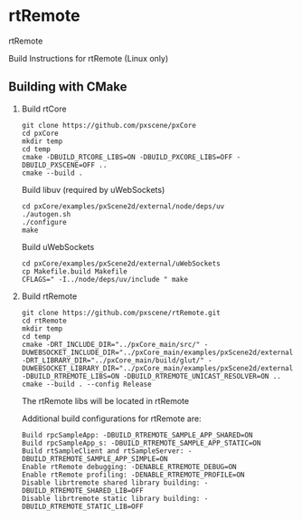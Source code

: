 # rtRemote
rtRemote

Build Instructions for rtRemote (Linux only)

## Building with CMake

1. Build rtCore
   ~~~~
   git clone https://github.com/pxscene/pxCore
   cd pxCore
   mkdir temp
   cd temp
   cmake -DBUILD_RTCORE_LIBS=ON -DBUILD_PXCORE_LIBS=OFF -DBUILD_PXSCENE=OFF ..
   cmake --build .
   ~~~~

   Build libuv (required by uWebSockets)
   ~~~~
   cd pxCore/examples/pxScene2d/external/node/deps/uv
   ./autogen.sh
   ./configure
   make
   ~~~~

   Build uWebSockets
   ~~~~
   cd pxCore/examples/pxScene2d/external/uWebSockets
   cp Makefile.build Makefile
   CFLAGS=" -I../node/deps/uv/include " make
   ~~~~

2. Build rtRemote
   ~~~~
   git clone https://github.com/pxscene/rtRemote.git
   cd rtRemote
   mkdir temp
   cd temp 
   cmake -DRT_INCLUDE_DIR="../pxCore_main/src/" -DUWEBSOCKET_INCLUDE_DIR="../pxCore_main/examples/pxScene2d/external/uWebSockets/src" -DRT_LIBRARY_DIR="../pxCore_main/build/glut/" -DUWEBSOCKET_LIBRARY_DIR="../pxCore_main/examples/pxScene2d/external/uWebSocket" -DBUILD_RTREMOTE_LIBS=ON -DBUILD_RTREMOTE_UNICAST_RESOLVER=ON ..
   cmake --build . --config Release
   ~~~~

   The rtRemote libs will be located in rtRemote

   Additional build configurations for rtRemote are:
   ~~~~
   Build rpcSampleApp: -DBUILD_RTREMOTE_SAMPLE_APP_SHARED=ON
   Build rpcSampleApp_s: -DBUILD_RTREMOTE_SAMPLE_APP_STATIC=ON
   Build rtSampleClient and rtSampleServer: -DBUILD_RTREMOTE_SAMPLE_APP_SIMPLE=ON
   Enable rtRemote debugging: -DENABLE_RTREMOTE_DEBUG=ON
   Enable rtRemote profiling: -DENABLE_RTREMOTE_PROFILE=ON
   Disable librtremote shared library building: -DBUILD_RTREMOTE_SHARED_LIB=OFF
   Disable librtremote static library building: -DBUILD_RTREMOTE_STATIC_LIB=OFF
   ~~~~

